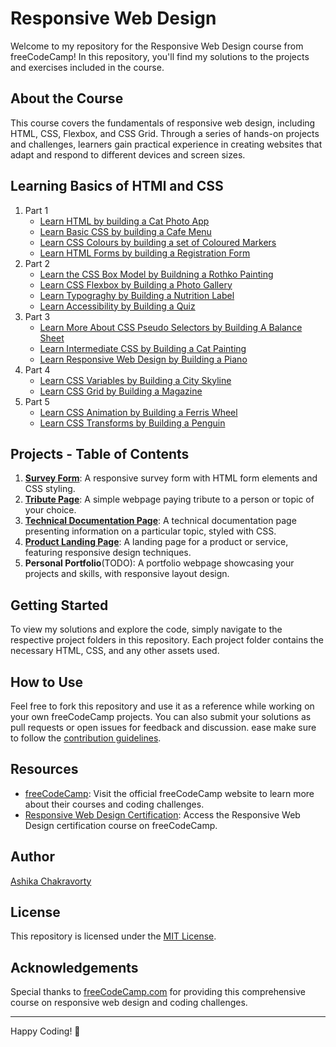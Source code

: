 # Responsive Web Design

Welcome to my repository for the Responsive Web Design course from freeCodeCamp! In this repository, you'll find my solutions to the projects and exercises included in the course.

## About the Course

This course covers the fundamentals of responsive web design, including HTML, CSS, Flexbox, and CSS Grid. Through a series of hands-on projects and challenges, learners gain practical experience in creating websites that adapt and respond to different devices and screen sizes.

## Learning Basics of HTMl and CSS

1. Part 1
   * [Learn HTML by building a Cat Photo App](Part-1/CatPhotoApp)
   * [Learn Basic CSS by building a Cafe Menu](Part-1/CafeMenu)
   * [Learn CSS Colours by building a set of Coloured Markers](Part-1/ColoredMarkers)
   * [Learn HTML Forms by building a Registration  Form](Part-1/RegistrationForm)
2. Part 2
   * [Learn the CSS Box Model by Buildning a Rothko Painting](Part-2/RothkoPainting)
   * [Learn CSS Flexbox by Building a Photo Gallery](Part-2/FlexBoxPhotoGallery)
   * [Learn Typograghy by Building a Nutrition Label](Part-2/NutritionLabel)
   * [Learn Accessibility by Building a Quiz](Part-2/AccessibilityQuiz)
3. Part 3
   * [Learn More About CSS Pseudo Selectors by Building A Balance Sheet](Part-3/BalanceSheet)
   * [Learn Intermediate CSS by Building a Cat Painting](Part-3/CatPainting)
   * [Learn Responsive Web Design by Building a Piano](Part-3/Piano)
4. Part 4
   * [Learn CSS Variables by Building a City Skyline](Part-4/CitySkyline/)
   * [Learn CSS Grid by Building a Magazine](Part-4/Magazine/)
5. Part 5
   * [Learn CSS Animation by Building a Ferris Wheel](Part-5/FerrisWheel/)
   * [Learn CSS Transforms by Building a Penguin](Part-5/FlappyPenguin/)

## Projects - Table of Contents

1. [**Survey Form**](Projects/SurveyForm): A responsive survey form with HTML form elements and CSS styling.
2. [**Tribute Page**](Projects/TributePage): A simple webpage paying tribute to a person or topic of your choice.
3. [**Technical Documentation Page**](Projects/TechnicalDocumentationPage): A technical documentation page presenting information on a particular topic, styled with CSS.
4. [**Product Landing Page**](Projects/LandingPage): A landing page for a product or service, featuring responsive design techniques.
5. **Personal Portfolio**(TODO): A portfolio webpage showcasing your projects and skills, with responsive layout design.

## Getting Started

To view my solutions and explore the code, simply navigate to the respective project folders in this repository. Each project folder contains the necessary HTML, CSS, and any other assets used.

## How to Use

Feel free to fork this repository and use it as a reference while working on your own freeCodeCamp projects. You can also submit your solutions as pull requests or open issues for feedback and discussion. ease make sure to follow the [contribution guidelines](CONTRIBUTING.md).

## Resources

* [freeCodeCamp](https://www.freecodecamp.org/): Visit the official freeCodeCamp website to learn more about their courses and coding challenges.
* [Responsive Web Design Certification](https://www.freecodecamp.org/learn/2022/responsive-web-design): Access the Responsive Web Design certification course on freeCodeCamp.

## Author

[Ashika Chakravorty](https://github.com/achakravorty)

## License

This repository is licensed under the [MIT License](LICENSE).

## Acknowledgements

Special thanks to [freeCodeCamp.com](https://www.freecodecamp.org/) for providing this comprehensive course on responsive web design and coding challenges.

---

Happy Coding! 🚀
